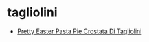 # tagliolini

 * [Pretty Easter Pasta Pie Crostata Di Tagliolini](index/p/pretty-easter-pasta-pie-crostata-di-tagliolini-51234010.json)
